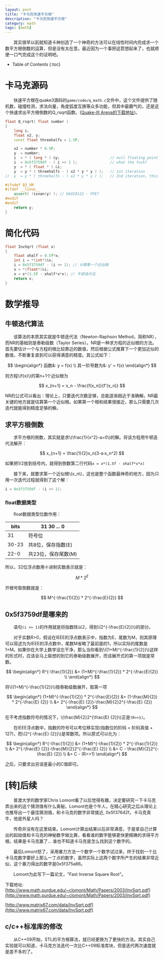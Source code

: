 ```yaml
---
layout: post
title: "卡马克快速平方根"
description: "卡马克快速平方根"
category: math
tags: [math]
---
```


&#160; &#160; &#160; &#160;其实很早以前就知道卡神创造了一个神奇的方法可以在线性时间内完成求一个数平方根倒数的运算，但是没有太在意。最近因为一个事把这茬想起来了，也就顺便一口气完成这个的证明吧。

<!-- more -->

* Table of Contents
{:toc}

# 卡马克源码

&#160; &#160; &#160; &#160;快速平方根在quake3源码的`game/code/q_math.c`文件中，这个文件提供了随机数，碰撞检测，求法向量，角度弧度互换等众多功能，但其中最霸气的，还是这个快速求出平方根倒数的Q_rsqrt函数。([Quake-III Arena的下载地址](ftp://ftp.idsoftware.com/idstuff/source/quake3-1.32b-source.zip))。

```c++
float Q_rsqrt( float number )
{
	long i;
	float x2, y;
	const float threehalfs = 1.5F;

	x2 = number * 0.5F;
	y  = number;
	i  = * ( long * ) &y;						// evil floating point bit level hacking
	i  = 0x5f3759df - ( i >> 1 );               // what the fuck?
	y  = * ( float * ) &i;
	y  = y * ( threehalfs - ( x2 * y * y ) );   // 1st iteration
//	y  = y * ( threehalfs - ( x2 * y * y ) );   // 2nd iteration, this can be removed

#ifndef Q3_VM
#ifdef __linux__
	assert( !isnan(y) ); // bk010122 - FPE?
#endif
#endif
	return y;
}
```

# 简化代码

```c++
float InvSqrt (float x)
{
	float xhalf = 0.5f*x;
	int i = *(int*)&x;
	i = 0x5f3759df - (i >> 1); // 计算第一个近似根
	x = *(float*)&i;
	x = x*(1.5f - xhalf*x*x); // 牛顿迭代法
	return x;
}
```

# 数学推导

## 牛顿迭代算法

&#160; &#160; &#160; &#160;该算法的本质其实就是牛顿迭代法（Newton-Raphson Method，简称NR），而NR的基础则是泰勒级数（Taylor Series）。NR是一种求方程的近似根的方法。首先要估计一个与方程的根比较靠近的数值，然后根据公式推算下一个更加近似的数值，不断重复直到可以获得满意的精度。其公式如下：

$$
\begin{align*} 
函数&:	y = f(x) \\
其一阶导数为&: y' = f(x)
\end{align*} 
$$

则方程\\(f(x)\\)的第n+1个近似根为

$$
x_{n+1} = x_n - \frac{f(x_n)}{f'(x_n)}
$$

NR的公式可以看出：理论上，只要迭代次数足够，总能逐渐趋近于准确解。NR最关键的地方就是估算第一个近似根。如果第一个根和结果很接近，那么只需要几次迭代就能得到精度足够的解。


## 求平方根倒数

&#160; &#160; &#160; &#160;求平方根的倒数，其实就是求\\(\frac{1}{x^2}-a=0\\)的解。将该方程用牛顿迭代法解开：

$$
x_{n+1} = \frac{1}{2}x_n(3-a·x_n^2)
$$

如果把1/2放到括号内，就得到倒数第二行代码`x = x*(1.5f - xhalf*x*x)`

&#160; &#160; &#160; &#160;接下来，就要求第一个近似根\\(x_n\\)，这也是整个函数最神奇的地方，因为只用一次迭代过程就得到了这个解：

```c++
i = 0x5f3759df - (i >> 1); 
```

### float数据类型

&#160; &#160; &#160; &#160;float数据类型位数作用：

bits|31 30 ... 0
----|-----------
31  | 符号位
30-23| 共8位，保存指数(E)
22-0|共23位，保存尾数(M)

所以，32位浮点数用十进制实数表示就是：

$$
M * 2^E
$$

开根号取倒数就是：

$$
M^{-\frac{1}{2}} * 2^{-\frac{E}{2}}
$$

## 0x5f3759df是哪来的

&#160; &#160; &#160; &#160;语句`(i >> 1)`的作用就是将指数除以2，得到\\(2^{-\frac{E}{2}}\\)的部分。

&#160; &#160; &#160; &#160;对于实数R>0，假设在IEEE的浮点数表示中，指数为E，尾数为M，则其原理可以简述为为IEEE的浮点数中，尾数M省略了最前面的1，所以实际的尾数是1+M。如果你在大学上数学没忘干净，那么当你看到\\((1+M)^{-\frac{1}{2}}\\)这样的形式时，应该会马上联想的到它的泰勒级数展开，而该展开式的第一项就是常数。

$$
\begin{align*} 
R^{-\frac{1}{2}} &= (1+M)^{-\frac{1}{2}} * 2^{-\frac{E}{2}} \\
\end{align*} 
$$

将\\((1+M)^{-\frac{1}{2}}\\)按泰勒级数展开，取第一项

$$
\begin{align*} 
(1+M)^{-\frac{1}{2}} * 2^{-\frac{E}{2}} &= (1-\frac{M}{2}) * 2^{-\frac{E}
{2}} \\
&= 2^{-\frac{E}
{2}}-\frac{M}{2}2^{-\frac{E}
{2}}
\end{align*}
$$

在不考虑指数符号的情况下，\\(\frac{M}{2}2^{\frac{E}
{2}}\\)正是`(R>>1)`。

&#160; &#160; &#160; &#160;在IEEE浮点数中，指数的符号可以考位移实现(指数位的阶码 = 阶码真值 + 127)，而\\(2^{-\frac{E}
{2}}\\)是常数项。所以原式可以化为：

$$
\begin{align*} 
R^{-\frac{1}{2}} &= (1+M)^{-\frac{1}{2}} * 2^{-\frac{1}{2}} \\
&= 2^{-\frac{E}
{2}}-\frac{M}{2}2^{-\frac{E}
{2}} \\
&= C - \frac{M}{2}2^{-\frac{E}
{2}} \\
&= C - (R>>1)
\end{align*} 
$$

之后，只要求出另误差最小的C值即可。

# [转]后续

&#160; &#160; &#160; &#160;普渡大学的数学家Chris Lomont看了以后觉得有趣，决定要研究一下卡马克弄出来的这个猜测值有什么奥秘。Lomont也是个牛人，在精心研究之后从理论上也推导出一个最佳猜测值，和卡马克的数字非常接近, 0x5f37642f。卡马克真牛，他是外星人吗？

&#160; &#160; &#160; &#160;传奇并没有在这里结束。Lomont计算出结果以后非常满意，于是拿自己计算出的起始值和卡马克的神秘数字做比赛，看看谁的数字能够更快更精确的求得平方根。结果是卡马克赢了... 谁也不知道卡马克是怎么找到这个数字的。

&#160; &#160; &#160; &#160;最后Lomont怒了，采用暴力方法一个数字一个数字试过来，终于找到一个比卡马克数字要好上那么一丁点的数字，虽然实际上这两个数字所产生的结果非常近似，这个暴力得出的数字是0x5f375a86。

&#160; &#160; &#160; &#160;Lomont为此写下一篇论文，"Fast Inverse Square Root"。

下载地址:
[http://www.math.purdue.edu/~clomont/Math/Papers/2003/InvSqrt.pdf](http://www.math.purdue.edu/~clomont/Math/Papers/2003/InvSqrt.pdf)

[http://www.matrix67.com/data/InvSqrt.pdf](http://www.matrix67.com/data/InvSqrt.pdf)

## c/c++标准库的修改

&#160; &#160; &#160; &#160;从C++09开始，STL的平方根算法，就已经更换为了更快的方法。其实自己实验就可以知道，卡马克方法迭代一次比C++09标准库块，但是迭代两次速度就是差不多的了。